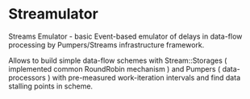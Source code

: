 Streamulator
============

Streams Emulator - basic Event-based emulator of delays in
data-flow processing by Pumpers/Streams infrastructure framework.

Allows to build simple data-flow schemes with Stream::Storages ( implemented common RoundRobin mechanism ) and
Pumpers ( data-processors ) with pre-measured work-iteration intervals and find data stalling points in scheme.
